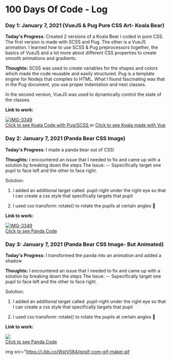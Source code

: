 # 100 Days Of Code - Log

### Day 1: January 7, 2021 (VueJS & Pug Pure CSS Art- Koala Bear)

**Today's Progress**: Created 2 versions of a Koala Bear I coded in pure CSS. The first version is made with SCSS and Pug. The other is a VueJS animation.
I learned how to use SCSS & Pug preprocessors together, the basics of VueJS and a lot more about different CSS properties to create smooth animations and gradients.

**Thoughts:** SCSS was used to create variables for the shapes and colors which made the code reusable and easily structured. Pug is a template engine for Nodejs that compiles to HTML. What I found fascinating was that in the Pug document, you use proper indentation and nest classes.

In the second version, VueJS was used to dynamically control the state of the classes.


**Link to work:** 
<div>
<a href="https://codepen.io/cyberbarbie/pen/BaLPBaw"><img src="https://i.ibb.co/MsnDkQw/ezgif-com-gif-maker-1.gif" alt="IMG-3349" border="0"></a><br /><a target='_blank' href='https://codepen.io/cyberbarbie/pen/BaLPBaw'>Click to see Koala Code with Pug/SCSS </a> or
  <a target='_blank' href='https://codepen.io/cyberbarbie/pen/QWKxxNV'>Click to see Koala made with Vue </a>
  <br />
  <div>
    
    

### Day 2: January 7, 2021 (Panda Bear CSS Image)

**Today's Progress**: I made a panda bear out of CSS! 

**Thoughts:** 
I encountered an issue that I needed to fix and came up with a solution by breaking down the steps
The Issue: 
-- Sspecifically target one pupil to face left and the other to face right. 

Solution: 
1. I added an additional target called .pupil-right under the right eye so that I can create a css style that specifically targets that pupil

2. I used css transform: rotate() to rotate the pupils at certain angles 🙂

**Link to work:**
<div>
<a href="https://codepen.io/cyberbarbie/pen/e93df329594c782e936ee66bacea18da"><img src="https://i.ibb.co/1nnMSvC/IMG-3349.jpg" alt="IMG-3349" border="0"></a><br /><a target='_blank' href='https://codepen.io/cyberbarbie/pen/e93df329594c782e936ee66bacea18da
'>Click to see Panda Code</a><br />
  <div>

### Day 3: January 7, 2021 (Panda Bear CSS Image- But Animated)

**Today's Progress**: I transformed the panda into an animation and added a shadow

**Thoughts:** 
I encountered an issue that I needed to fix and came up with a solution by breaking down the steps
The Issue: 
-- Sspecifically target one pupil to face left and the other to face right. 

Solution: 
1. I added an additional target called .pupil-right under the right eye so that I can create a css style that specifically targets that pupil

2. I used css transform: rotate() to rotate the pupils at certain angles 🙂

**Link to work:**

<div>
<a href="https://codepen.io/cyberbarbie/pen/e93df329594c782e936ee66bacea18da"><img src="https://i.ibb.co/WstV584/ezgif-com-gif-maker.gif" border="0"></a><br /><a target='_blank' href='https://codepen.io/cyberbarbie/full/ZEpjRRN
'>Click to see Panda Code</a><br />
  <div>




img src="https://i.ibb.co/WstV584/ezgif-com-gif-maker.gif
